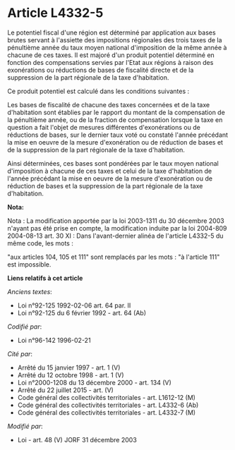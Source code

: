 # Article L4332-5

Le potentiel fiscal d'une région est déterminé par application aux bases brutes servant à l'assiette des impositions
régionales des trois taxes de la pénultième année du taux moyen national d'imposition de la même année à chacune de ces
taxes. Il est majoré d'un produit potentiel déterminé en fonction des compensations servies par l'Etat aux régions à raison
des exonérations ou réductions de bases de fiscalité directe et de la suppression de la part régionale de la taxe
d'habitation.

Ce produit potentiel est calculé dans les conditions suivantes :

Les bases de fiscalité de chacune des taxes concernées et de la taxe d'habitation sont établies par le rapport du montant de
la compensation de la pénultième année, ou de la fraction de compensation lorsque la taxe en question a fait l'objet de
mesures différentes d'exonérations ou de réductions de bases, sur le dernier taux voté ou constaté l'année précédant la mise
en oeuvre de la mesure d'exonération ou de réduction de bases et de la suppression de la part régionale de la taxe
d'habitation.

Ainsi déterminées, ces bases sont pondérées par le taux moyen national d'imposition à chacune de ces taxes et celui de la
taxe d'habitation de l'année précédant la mise en oeuvre de la mesure d'exonération ou de réduction de bases et la
suppression de la part régionale de la taxe d'habitation.

**Nota:**

Nota : La modification apportée par la loi 2003-1311 du 30 décembre 2003 n'ayant pas été prise en compte, la modification
induite par la loi 2004-809 2004-08-13 art. 30 XI : Dans l'avant-dernier alinéa de l'article L4332-5 du même code, les mots :

"aux articles 104, 105 et 111" sont remplacés par les mots : "à l'article 111" est impossible.

**Liens relatifs à cet article**

_Anciens textes_:

  - Loi n°92-125 1992-02-06 art. 64 par. II
  - Loi n°92-125 du 6 février 1992 - art. 64 (Ab)

_Codifié par_:

  - Loi n°96-142 1996-02-21

_Cité par_:

  - Arrêté du 15 janvier 1997 - art. 1 (V)
  - Arrêté du 12 octobre 1998 - art. 1 (V)
  - Loi n°2000-1208 du 13 décembre 2000 - art. 134 (V)
  - Arrêté du 22 juillet 2015 - art. (V)
  - Code général des collectivités territoriales - art. L1612-12 (M)
  - Code général des collectivités territoriales - art. L4332-6 (Ab)
  - Code général des collectivités territoriales - art. L4332-7 (M)

_Modifié par_:

  - Loi - art. 48 (V) JORF 31 décembre 2003

